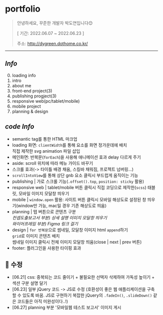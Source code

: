 # portfolio
> 안녕하세요, 꾸준한 개발자 박도연입니다😊
>
> [ 기간: 2022.06.07 ~ 2022.06.23 ]
>
> 주소: http://dygreen.dothome.co.kr/

***

## _Info_
0. loading info
1. intro
2. about me
3. front-end project(3)
4. publishing progject(3)
5. responsive web(pc/tablet/mobile)
6. mobile project
7. planning & design

## _code Info_
* semantic tag를 통한 HTML 마크업
* loading 화면: `clientWidth`를 통해 요소를 화면 정가운데에 배치 <br>
              직접 제작한 svg animation 파일 삽입
* 메인화면: 반복문(`forEach`)을 사용해 애니메이션 효과 delay 다르게 주기
* aside: scroll 위치에 따라 메뉴 가이드 바꾸기
* 스크롤 효과(-> 타이틀 배경 채움, 스킬바 채워짐, 프로젝트 넘버링...)
* `scrollIntoView`를 통해 상단 gnb 요소 클릭시 부드럽게 움직이는 기능
* publishing | 가로 스크롤 기능(`.offset().top`, `position: sticky` 활용)
* responsive web | tablet/mobile 버튼 클릭시 직접 코딩으로 제작한(`scss`) 태블릿, 모바일 이미지 모달창 띄우기
* mobile | `window.open` 활용: 사이트 버튼 클릭시 모바일 해상도로 설정된 창 띄우기(window만 가능, mac일 경우 기존 해상도로 띄움)
* planning | 탭 버튼으로 콘텐츠 구분 <br>
             _컨셉도출보고서 부분) 상세 설명 이미지 모달창 띄우기_ <br>
             _와이어프레임 부분) Figma 링크 걸기_ <br>
* design | `for 반복문`으로 썸네일, 모달창 이미지 html `append`하기 <br>
            `grid`로 이미지 콘텐츠 배치 <br>
            썸네일 이미지 클릭시 전체 이미지 모달창 띄움(close | next | prev 버튼) <br>
* footer: 플러그인을 사용한 타이핑 효과

## 🚀 수정
* [06.21] css: 중복되는 코드 줄이기 + 불필요한 선택자 삭제하여 가독성 높이기 + 섹션 구분 설명 달기
* [06.23] 일부 jQuery 코드 -> JS로 수정 (호환성이 좋은 웹 애플리케이션을 구축할 수 있도록 바꿈. JS로 구현하기 복잡한 jQuery의 `.fadeIn()`, `.slideDown()` 같은 코드들은 아직 미완성이다..!)
* [06.27] planning 부분 '모바일웹 테스트 보고서' 이미지 게시

